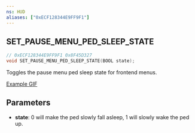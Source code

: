 ```yaml
---
ns: HUD
aliases: ["0xECF128344E9FF9F1"]
---
```

## SET_PAUSE_MENU_PED_SLEEP_STATE

```c
// 0xECF128344E9FF9F1 0x8F45D327
void SET_PAUSE_MENU_PED_SLEEP_STATE(BOOL state);
```

Toggles the pause menu ped sleep state for frontend menus.

[Example GIF](https://vespura.com/hi/i/2019-04-01_15-51_8ed38_1014.gif)

## Parameters
* **state**: 0 will make the ped slowly fall asleep, 1 will slowly wake the ped up.

